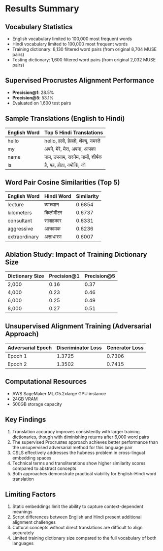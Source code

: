 # Results Summary

## Vocabulary Statistics

- English vocabulary limited to 100,000 most frequent words
- Hindi vocabulary limited to 100,000 most frequent words
- Training dictionary: 8,130 filtered word pairs (from original 8,704 MUSE pairs)
- Testing dictionary: 1,600 filtered word pairs (from original 2,032 MUSE pairs)

## Supervised Procrustes Alignment Performance

- **Precision@1**: 28.5%
- **Precision@5**: 53.1%
- Evaluated on 1,600 test pairs

## Sample Translations (English to Hindi)

| English Word | Top 5 Hindi Translations                                  |
| ------------ | --------------------------------------------------------- |
| hello        | hello, हलो, हेल्लो, थैंक्यू, नमस्ते |
| my           | अपने, मेरे, मेरा, अपना, आपका          |
| name         | नाम, उपनाम, सरनेम, नामों, शीर्षक  |
| is           | है, यह, होता, क्योंकि, जो                |

## Word Pair Cosine Similarities (Top 5)

| English Word  | Hindi Word         | Similarity |
| ------------- | ------------------ | ---------- |
| lecture       | व्याख्यान | 0.6854     |
| kilometers    | किलोमीटर   | 0.6737     |
| consultant    | सलाहकार     | 0.6331     |
| aggressive    | आक्रामक     | 0.6236     |
| extraordinary | असाधारण     | 0.6007     |

## Ablation Study: Impact of Training Dictionary Size

| Dictionary Size | Precision@1 | Precision@5 |
| --------------- | ----------- | ----------- |
| 2,000           | 0.16        | 0.37        |
| 4,000           | 0.23        | 0.46        |
| 6,000           | 0.25        | 0.49        |
| 8,000           | 0.27        | 0.51        |

## Unsupervised Alignment Training (Adversarial Approach)

| Adversarial Epoch | Discriminator Loss | Generator Loss |
| ----------------- | ------------------ | -------------- |
| Epoch 1           | 1.3725             | 0.7306         |
| Epoch 2           | 1.3502             | 0.7415         |

## Computational Resources

- AWS SageMaker ML.G5.2xlarge GPU instance
- 24GB VRAM
- 500GB storage capacity

## Key Findings

1. Translation accuracy improves consistently with larger training dictionaries, though with diminishing returns after 6,000 word pairs
2. The supervised Procrustes approach achieves better performance than the unsupervised adversarial method for this language pair
3. CSLS effectively addresses the hubness problem in cross-lingual embedding spaces
4. Technical terms and transliterations show higher similarity scores compared to abstract concepts
5. Both approaches demonstrate practical viability for English-Hindi word translation

## Limiting Factors

1. Static embeddings limit the ability to capture context-dependent meanings
2. Script differences between English and Hindi present additional alignment challenges
3. Cultural concepts without direct translations are difficult to align accurately
4. Limited training dictionary size compared to the full vocabulary of both languages

